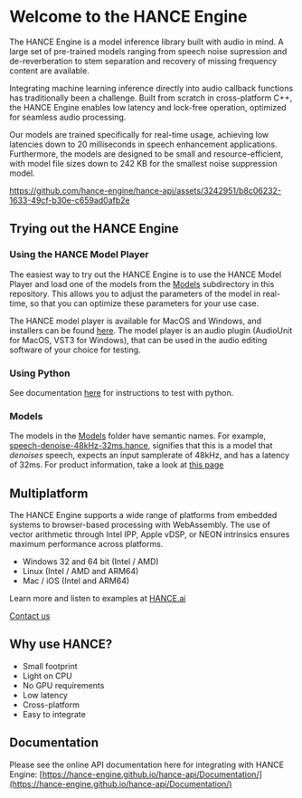 # Welcome to the HANCE Engine

The HANCE Engine is a model inference library built with audio in mind. A large set of pre-trained models ranging from speech noise supression and de-reverberation to stem separation and recovery of missing frequency content are available.

Integrating machine learning inference directly into audio callback functions has traditionally been a challenge. Built from scratch in cross-platform C++, the HANCE Engine enables low latency and lock-free operation, optimized for seamless audio processing.

Our models are trained specifically for real-time usage, achieving low latencies down to 20 milliseconds in speech enhancement applications. Furthermore, the models are designed to be small and resource-efficient, with model file sizes down to 242 KB for the smallest noise suppression model.

https://github.com/hance-engine/hance-api/assets/3242951/b8c06232-1633-49cf-b30e-c659ad0afb2e

## Trying out the HANCE Engine

### Using the HANCE Model Player
The easiest way to try out the HANCE Engine is to use the HANCE Model Player and load one of the models from the [Models](Models) subdirectory in this repository. This allows you to adjust the parameters of the model in real-time, so that you can optimize these parameters for your use case.

The HANCE model player is available for MacOS and Windows, and installers can be found [here](https://hance.ai/downloads). The model player is an audio plugin (AudioUnit for MacOS, VST3 for Windows), that can be used in the audio editing software of your choice for testing.

### Using Python
See documentation [here](PythonAPI/README.md) for instructions to test with python.


### Models
The models in the [Models](Models) folder have semantic names. For example, [speech-denoise-48kHz-32ms.hance](Models/speech-denoise-48kHz-32ms.hance), signifies that this is a model that _denoises_ speech, expects an input samplerate of 48kHz, and has a latency of 32ms. For product information, take a look at [this page](https://hance.ai/products)

## Multiplatform
The HANCE Engine supports a wide range of platforms from embedded systems to
browser-based processing with WebAssembly. The use of vector arithmetic through
Intel IPP, Apple vDSP, or NEON intrinsics ensures maximum performance across
platforms.

- Windows 32 and 64 bit (Intel / AMD)
- Linux (Intel / AMD and ARM64)
- Mac / iOS (Intel and ARM64)

Learn more and listen to examples at [HANCE.ai](https://hance.ai)

[Contact us](https://hance.ai/contact/)

## Why use HANCE?

- Small footprint
- Light on CPU
- No GPU requirements
- Low latency
- Cross-platform
- Easy to integrate

## Documentation

Please see the online API documentation here for integrating with HANCE Engine: [https://hance-engine.github.io/hance-api/Documentation/](https://hance-engine.github.io/hance-api/Documentation/)
